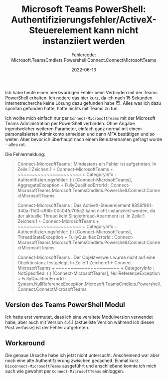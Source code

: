 ﻿---
aliases:
    - connect-microsoftteams-authentifizierungsfehler-activex
slug: Connect-MicrosoftTeams-Authentifizierungsfehler-ActiveX
title: "Microsoft Teams PowerShell: Authentifizierungsfehler/ActiveX-Steuerelement kann nicht instanziiert werden"
subtitle: "Fehlercode: Microsoft.TeamsCmdlets.Powershell.Connect.ConnectMicrosoftTeams"
date: 2022-06-13
tags: [microsoft365, office365, microsoftteams, powershell]
cover:
    image: /images/2022/2022-06-13_TeamsPowerShellConnect.png
---

Ich habe heute einen merkwürdigen Fehler beim Verbinden mit der Teams PowerShell erhalten. Ich notiere das hier kurz, da ich nach 15 Sekunden Internetrecherche keine Lösung dazu gefunden habe 😇. Alles was ich dazu spontan gefunden hatte, hatte nichts mit Teams zu tun.

Ich wollte mich einfach nur per `Connect-MicrosoftTeams` mit der Microsoft Teams Administration per PowerShell verbinden. Ohne Angabe irgendwelcher weiteren Parameter, einfach ganz normal mit einem personalisierten Adminkonto anmelden und dann MFA bestätigen und so weiter. Aber bevor ich überhaupt nach einem Benutzernamen gefragt wurde - alles rot.

Die Fehlermeldung:

> Connect-MicrosoftTeams : Mindestens ein Fehler ist aufgetreten.
> In Zeile:1 Zeichen:1
> \+ Connect-MicrosoftTeams
> \+ ~~~~~~~~~~~~~~~~~~~~~~
> \+ CategoryInfo : Authentifizierungsfehler: (:) [Connect-MicrosoftTeams], AggregateException
> \+ FullyQualifiedErrorId : Connect-MicrosoftTeams,Microsoft.TeamsCmdlets.Powershell.Connect.ConnectMicrosoftTeams
>
> Connect-MicrosoftTeams : Das ActiveX-Steuerelement 8856f961-340a-11d0-a96b-00c04fd705a2 kann nicht instanziiert
> werden, da der aktuelle Thread kein Singlethread-Apartment ist.
> In Zeile:1 Zeichen:1
> \+ Connect-MicrosoftTeams
> \+ ~~~~~~~~~~~~~~~~~~~~~~
> \+ CategoryInfo : Authentifizierungsfehler: (:) [Connect-MicrosoftTeams], ThreadStateException
> \+ FullyQualifiedErrorId : Connect-MicrosoftTeams,Microsoft.TeamsCmdlets.Powershell.Connect.ConnectMicrosoftTeams
>
> Connect-MicrosoftTeams : Der Objektverweis wurde nicht auf eine Objektinstanz festgelegt.
> In Zeile:1 Zeichen:1
> \+ Connect-MicrosoftTeams
> \+ ~~~~~~~~~~~~~~~~~~~~~~
> \+ CategoryInfo : NotSpecified: (:) [Connect-MicrosoftTeams], NullReferenceException
> \+ FullyQualifiedErrorId : System.NullReferenceException,Microsoft.TeamsCmdlets.Powershell.Connect.ConnectMicrosoftTeams

## Version des Teams PowerShell Modul

Ich hatte erst vermutet, dass ich eine veraltete Modulversion verwendet habe, aber auch mit Version 4.4.1 (aktuellste Version während ich diesen Post verfasse) ist der Fehler aufgetreten.

## Workaround

Die genaue Ursache habe ich jetzt nicht untersucht. Anscheinend war aber noch eine alte Authentifzierung zwischen gecached. Einmal kurz `Disconnect-MicrosoftTeams` ausgeführt und anschließend konnte ich mich auch wie gewohnt per `Connect-MicrosoftTeams` einloggen.
